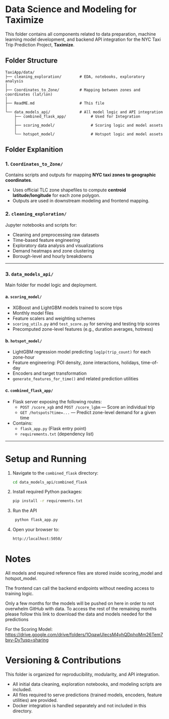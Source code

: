 # Data Science and Modeling for Taximize

This folder contains all components related to data preparation, machine learning model development, and backend API integration for the NYC Taxi Trip Prediction Project, **Taximize**.

## Folder Structure

```
TaxiApp/data/
├── cleaning_exploration/        # EDA, notebooks, exploratory analysis
│
├── Coordinates_to_Zone/         # Mapping between zones and coordinates (lat/lon)
│
├── ReadME.md                    # This file
│
└── data_models_api/             # All model logic and API integration
    ├── combined_flask_app/           # Used for Integration
    │         
    ├── scoring_model/                # Scoring logic and model assets
    │
    └── hotspot_model/                # Hotspot logic and model assets

```

## Folder Explanition

### 1. `Coordinates_to_Zone/`

Contains scripts and outputs for mapping **NYC taxi zones to geographic coordinates**.

- Uses official TLC zone shapefiles to compute **centroid latitude/longitude** for each zone polygon.
- Outputs are used in downstream modeling and frontend mapping.

### 2. `cleaning_exploration/`

Jupyter notebooks and scripts for:
- Cleaning and preprocessing raw datasets
- Time-based feature engineering
- Exploratory data analysis and visualizations
- Demand heatmaps and zone clustering
- Borough-level and hourly breakdowns

---

### 3. `data_models_api/`

Main folder for model logic and deployment.

#### a. `scoring_model/`

- XGBoost and LightGBM models trained to score trips
- Monthly model files
- Feature scalers and weighting schemes
- `scoring_utils.py` and `test_score.py` for serving and testing trip scores
- Precomputed zone-level features (e.g., duration averages, hotness)

#### b. `hotspot_model/`

- LightGBM regression model predicting `log1p(trip_count)` for each zone-hour
- Feature engineering: POI density, zone interactions, holidays, time-of-day
- Encoders and target transformation
- `generate_features_for_time()` and related prediction utilities

#### c. `combined_flask_app/`

- Flask server exposing the following routes:
  - `POST /score_xgb` and `POST /score_lgbm` — Score an individual trip
  - `GET /hotspots?time=...` — Predict zone-level demand for a given time
- Contains:
  - `flask_app.py` (Flask entry point)
  - `requirements.txt` (dependency list)

---

# Setup and Running

1. Navigate to the `combined_flask` directory:
   ```bash
   cd data_models_api/combined_flask

2. Install required Python packages:
   ```bash
   pip install -r requirements.txt

4. Run the API
   ```bash
    python flask_app.py

6. Open your browser to:
   ```bash
   http://localhost:5050/

# Notes 

All models and required reference files are stored inside scoring_model and hotspot_model.

The frontend can call the backend endpoints without needing access to training logic.

Only a few months for the models will be pushed on here in order to not overwhelm GitHub with data. To access the rest of the remaining months please follow this link to download the data and models needed for the predictions

For the Scoring Model:
https://drive.google.com/drive/folders/1OqawUIecsM4yhQDphoMm26Tem7bxy-Dy?usp=sharing 

# Versioning & Contributions

This folder is organized for reproducibility, modularity, and API integration.

- All initial data cleaning, exploration notebooks, and modeling scripts are included.
- All files required to serve predictions (trained models, encoders, feature utilities) are provided.
- Docker integration is handled separately and not included in this directory.
